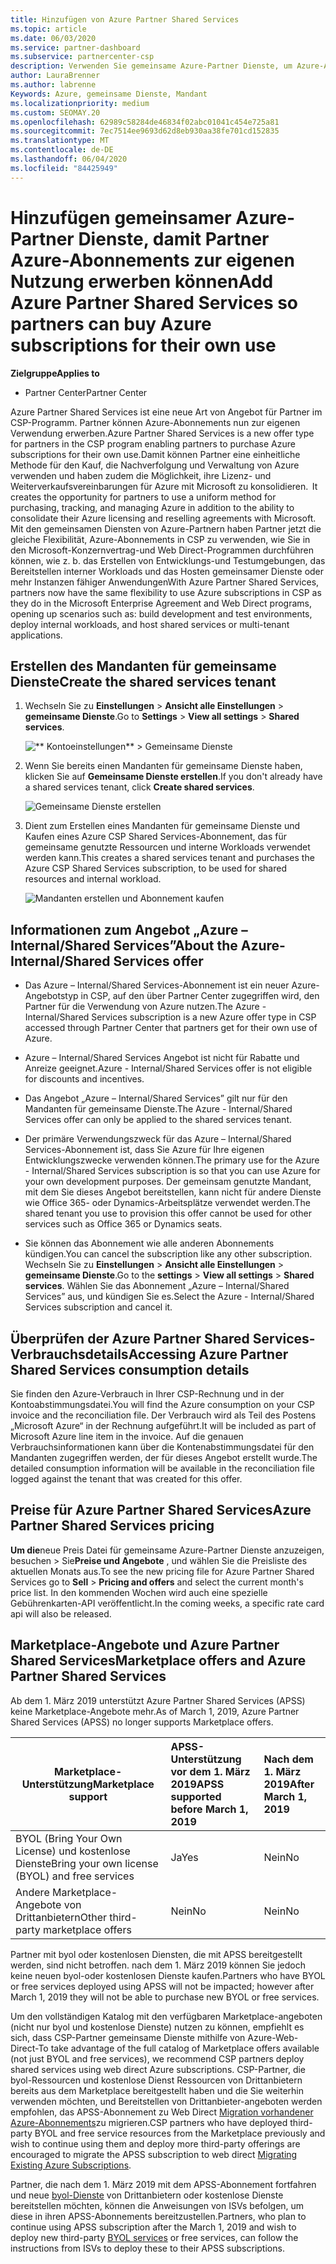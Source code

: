 ```yaml
---
title: Hinzufügen von Azure Partner Shared Services
ms.topic: article
ms.date: 06/03/2020
ms.service: partner-dashboard
ms.subservice: partnercenter-csp
description: Verwenden Sie gemeinsame Azure-Partner Dienste, um Azure-Abonnements für Ihren eigenen Gebrauch zu erwerben und eine einheitliche Methode für den Erwerb, die Nachverfolgung und die Verwaltung von Azure zu haben.
author: LauraBrenner
ms.author: labrenne
Keywords: Azure, gemeinsame Dienste, Mandant
ms.localizationpriority: medium
ms.custom: SEOMAY.20
ms.openlocfilehash: 62989c58284de46834f02abc01041c454e725a81
ms.sourcegitcommit: 7ec7514ee9693d62d8eb930aa38fe701cd152835
ms.translationtype: MT
ms.contentlocale: de-DE
ms.lasthandoff: 06/04/2020
ms.locfileid: "84425949"
---
```

# <a name="add-azure-partner-shared-services-so-partners-can-buy-azure-subscriptions-for-their-own-use"></a><span data-ttu-id="7b5a1-104">Hinzufügen gemeinsamer Azure-Partner Dienste, damit Partner Azure-Abonnements zur eigenen Nutzung erwerben können</span><span class="sxs-lookup"><span data-stu-id="7b5a1-104">Add Azure Partner Shared Services so partners can buy Azure subscriptions for their own use</span></span>

<span data-ttu-id="7b5a1-105">**Zielgruppe**</span><span class="sxs-lookup"><span data-stu-id="7b5a1-105">**Applies to**</span></span>

- <span data-ttu-id="7b5a1-106">Partner Center</span><span class="sxs-lookup"><span data-stu-id="7b5a1-106">Partner Center</span></span>

<span data-ttu-id="7b5a1-107">Azure Partner Shared Services ist eine neue Art von Angebot für Partner im CSP-Programm. Partner können Azure-Abonnements nun zur eigenen Verwendung erwerben.</span><span class="sxs-lookup"><span data-stu-id="7b5a1-107">Azure Partner Shared Services is a new offer type for partners in the CSP program enabling partners to purchase Azure subscriptions for their own use.</span></span><span data-ttu-id="7b5a1-108">Damit können Partner eine einheitliche Methode für den Kauf, die Nachverfolgung und Verwaltung von Azure verwenden und haben zudem die Möglichkeit, ihre Lizenz- und Weiterverkaufsvereinbarungen für Azure mit Microsoft zu konsolidieren.</span><span class="sxs-lookup"><span data-stu-id="7b5a1-108">  It creates the opportunity for partners to use a uniform method for purchasing, tracking, and managing Azure in addition to the ability to consolidate their Azure licensing and reselling agreements with Microsoft.</span></span> <span data-ttu-id="7b5a1-109">Mit den gemeinsamen Diensten von Azure-Partnern haben Partner jetzt die gleiche Flexibilität, Azure-Abonnements in CSP zu verwenden, wie Sie in den Microsoft-Konzernvertrag-und Web Direct-Programmen durchführen können, wie z. b. das Erstellen von Entwicklungs-und Testumgebungen, das Bereitstellen interner Workloads und das Hosten gemeinsamer Dienste oder mehr Instanzen fähiger Anwendungen</span><span class="sxs-lookup"><span data-stu-id="7b5a1-109">With Azure Partner Shared Services, partners now have the same flexibility to use Azure subscriptions in CSP as they do in the Microsoft Enterprise Agreement and Web Direct programs, opening up scenarios such as:  build development and test environments, deploy internal workloads, and host shared services or multi-tenant applications.</span></span>  

## <a name="create-the-shared-services-tenant"></a><span data-ttu-id="7b5a1-110">Erstellen des Mandanten für gemeinsame Dienste</span><span class="sxs-lookup"><span data-stu-id="7b5a1-110">Create the shared services tenant</span></span>

1. <span data-ttu-id="7b5a1-111">Wechseln Sie zu **Einstellungen**  >  **Ansicht alle Einstellungen**  >  **gemeinsame Dienste**.</span><span class="sxs-lookup"><span data-stu-id="7b5a1-111">Go to **Settings** > **View all settings** > **Shared services**.</span></span>

   ![\*\* Kontoeinstellungen\*\* > **Gemeinsame Dienste**](images/sharedservices2.png)

2. <span data-ttu-id="7b5a1-113">Wenn Sie bereits einen Mandanten für gemeinsame Dienste haben, klicken Sie auf **Gemeinsame Dienste erstellen**.</span><span class="sxs-lookup"><span data-stu-id="7b5a1-113">If you don't already have a shared services tenant, click **Create shared services**.</span></span>

   ![Gemeinsame Dienste erstellen](images/sharedservices3.png)

3. <span data-ttu-id="7b5a1-115">Dient zum Erstellen eines Mandanten für gemeinsame Dienste und Kaufen eines Azure CSP Shared Services-Abonnement, das für gemeinsame genutzte Ressourcen und interne Workloads verwendet werden kann.</span><span class="sxs-lookup"><span data-stu-id="7b5a1-115">This creates a shared services tenant and purchases the Azure CSP Shared Services subscription, to be used for shared resources and internal workload.</span></span>

   ![Mandanten erstellen und Abonnement kaufen](images/sharedservices5.png)

## <a name="about-the-azure--internalshared-services-offer"></a><span data-ttu-id="7b5a1-117">Informationen zum Angebot „Azure – Internal/Shared Services”</span><span class="sxs-lookup"><span data-stu-id="7b5a1-117">About the Azure- Internal/Shared Services offer</span></span>

- <span data-ttu-id="7b5a1-118">Das Azure – Internal/Shared Services-Abonnement ist ein neuer Azure-Angebotstyp in CSP, auf den über Partner Center zugegriffen wird, den Partner für die Verwendung von Azure nutzen.</span><span class="sxs-lookup"><span data-stu-id="7b5a1-118">The Azure - Internal/Shared Services subscription is a new Azure offer type in CSP accessed through Partner Center that partners get for their own use of Azure.</span></span> 

- <span data-ttu-id="7b5a1-119">Azure – Internal/Shared Services Angebot ist nicht für Rabatte und Anreize geeignet.</span><span class="sxs-lookup"><span data-stu-id="7b5a1-119">Azure - Internal/Shared Services offer is not eligible for discounts and incentives.</span></span>

- <span data-ttu-id="7b5a1-120">Das Angebot „Azure – Internal/Shared Services” gilt nur für den Mandanten für gemeinsame Dienste.</span><span class="sxs-lookup"><span data-stu-id="7b5a1-120">The Azure - Internal/Shared Services offer can only be applied to the shared services tenant.</span></span>

- <span data-ttu-id="7b5a1-121">Der primäre Verwendungszweck für das Azure – Internal/Shared Services-Abonnement ist, dass Sie Azure für Ihre eigenen Entwicklungszwecke verwenden können.</span><span class="sxs-lookup"><span data-stu-id="7b5a1-121">The primary use for the Azure - Internal/Shared Services subscription is so that you can use Azure for your own development purposes.</span></span> <span data-ttu-id="7b5a1-122">Der gemeinsam genutzte Mandant, mit dem Sie dieses Angebot bereitstellen, kann nicht für andere Dienste wie Office 365- oder Dynamics-Arbeitsplätze verwendet werden.</span><span class="sxs-lookup"><span data-stu-id="7b5a1-122">The shared tenant you use to provision this offer cannot be used for other services such as Office 365 or Dynamics seats.</span></span> 

- <span data-ttu-id="7b5a1-123">Sie können das Abonnement wie alle anderen Abonnements kündigen.</span><span class="sxs-lookup"><span data-stu-id="7b5a1-123">You can cancel the subscription like any other subscription.</span></span> <span data-ttu-id="7b5a1-124">Wechseln Sie zu **Einstellungen**  >  **Ansicht alle Einstellungen**  >  **gemeinsame Dienste**.</span><span class="sxs-lookup"><span data-stu-id="7b5a1-124">Go to the **settings** > **View all settings** > **Shared services**.</span></span> <span data-ttu-id="7b5a1-125">Wählen Sie das Abonnement „Azure – Internal/Shared Services” aus, und kündigen Sie es.</span><span class="sxs-lookup"><span data-stu-id="7b5a1-125">Select the Azure - Internal/Shared Services subscription and cancel it.</span></span>

## <a name="accessing-azure-partner-shared-services-consumption-details"></a><span data-ttu-id="7b5a1-126">Überprüfen der Azure Partner Shared Services-Verbrauchsdetails</span><span class="sxs-lookup"><span data-stu-id="7b5a1-126">Accessing Azure Partner Shared Services consumption details</span></span>

<span data-ttu-id="7b5a1-127">Sie finden den Azure-Verbrauch in Ihrer CSP-Rechnung und in der Kontoabstimmungsdatei.</span><span class="sxs-lookup"><span data-stu-id="7b5a1-127">You will find the Azure consumption on your CSP invoice and the reconciliation file.</span></span> <span data-ttu-id="7b5a1-128">Der Verbrauch wird als Teil des Postens „Microsoft Azure“ in der Rechnung aufgeführt.</span><span class="sxs-lookup"><span data-stu-id="7b5a1-128">It will be included as part of Microsoft Azure line item in the invoice.</span></span> <span data-ttu-id="7b5a1-129">Auf die genauen Verbrauchsinformationen kann über die Kontenabstimmungsdatei für den Mandanten zugegriffen werden, der für dieses Angebot erstellt wurde.</span><span class="sxs-lookup"><span data-stu-id="7b5a1-129">The detailed consumption information will be available in the reconciliation file logged against the tenant that was created for this offer.</span></span> 

## <a name="azure-partner-shared-services-pricing"></a><span data-ttu-id="7b5a1-130">Preise für Azure Partner Shared Services</span><span class="sxs-lookup"><span data-stu-id="7b5a1-130">Azure Partner Shared Services pricing</span></span>

<span data-ttu-id="7b5a1-131">**Um die**neue Preis Datei für gemeinsame Azure-Partner Dienste anzuzeigen, besuchen  >  Sie**Preise und Angebote** , und wählen Sie die Preisliste des aktuellen Monats aus.</span><span class="sxs-lookup"><span data-stu-id="7b5a1-131">To see the new pricing file for Azure Partner Shared Services go to **Sell** > **Pricing and offers** and select the current month's price list.</span></span> <span data-ttu-id="7b5a1-132">In den kommenden Wochen wird auch eine spezielle Gebührenkarten-API veröffentlicht.</span><span class="sxs-lookup"><span data-stu-id="7b5a1-132">In the coming weeks, a specific rate card api will also be released.</span></span>

## <a name="marketplace-offers-and-azure-partner-shared-services"></a><span data-ttu-id="7b5a1-133">Marketplace-Angebote und Azure Partner Shared Services</span><span class="sxs-lookup"><span data-stu-id="7b5a1-133">Marketplace offers and Azure Partner Shared Services</span></span>

<span data-ttu-id="7b5a1-134">Ab dem 1. März 2019 unterstützt Azure Partner Shared Services (APSS) keine Marketplace-Angebote mehr.</span><span class="sxs-lookup"><span data-stu-id="7b5a1-134">As of March 1, 2019, Azure Partner Shared Services (APSS) no longer supports Marketplace offers.</span></span>

|<span data-ttu-id="7b5a1-135">**Marketplace-Unterstützung**</span><span class="sxs-lookup"><span data-stu-id="7b5a1-135">**Marketplace support**</span></span>   |<span data-ttu-id="7b5a1-136">**APSS-Unterstützung vor dem 1. März 2019**</span><span class="sxs-lookup"><span data-stu-id="7b5a1-136">**APSS supported before March 1, 2019**</span></span>|<span data-ttu-id="7b5a1-137">**Nach dem 1. März 2019**</span><span class="sxs-lookup"><span data-stu-id="7b5a1-137">**After March 1, 2019**</span></span>|
|---------------------------|:----------------------------|:-------------------|
|<span data-ttu-id="7b5a1-138">BYOL (Bring Your Own License) und kostenlose Dienste</span><span class="sxs-lookup"><span data-stu-id="7b5a1-138">Bring your own license (BYOL) and free services</span></span>   | <span data-ttu-id="7b5a1-139">Ja</span><span class="sxs-lookup"><span data-stu-id="7b5a1-139">Yes</span></span>   | <span data-ttu-id="7b5a1-140">Nein</span><span class="sxs-lookup"><span data-stu-id="7b5a1-140">No</span></span>|
|<span data-ttu-id="7b5a1-141">Andere Marketplace-Angebote von Drittanbietern</span><span class="sxs-lookup"><span data-stu-id="7b5a1-141">Other third-party marketplace offers</span></span>   | <span data-ttu-id="7b5a1-142">Nein</span><span class="sxs-lookup"><span data-stu-id="7b5a1-142">No</span></span>   |<span data-ttu-id="7b5a1-143">Nein</span><span class="sxs-lookup"><span data-stu-id="7b5a1-143">No</span></span>|

<span data-ttu-id="7b5a1-144">Partner mit byol oder kostenlosen Diensten, die mit APSS bereitgestellt werden, sind nicht betroffen. nach dem 1. März 2019 können Sie jedoch keine neuen byol-oder kostenlosen Dienste kaufen.</span><span class="sxs-lookup"><span data-stu-id="7b5a1-144">Partners who have BYOL or free services deployed using APSS will not be impacted; however after March 1, 2019 they will not be able to purchase new BYOL or free services.</span></span>

<span data-ttu-id="7b5a1-145">Um den vollständigen Katalog mit den verfügbaren Marketplace-angeboten (nicht nur byol und kostenlose Dienste) nutzen zu können, empfiehlt es sich, dass CSP-Partner gemeinsame Dienste mithilfe von Azure-Web-Direct-</span><span class="sxs-lookup"><span data-stu-id="7b5a1-145">To take advantage of the full catalog of Marketplace offers available (not just BYOL and free services), we recommend CSP partners deploy shared services using web direct Azure subscriptions.</span></span>  <span data-ttu-id="7b5a1-146">CSP-Partner, die byol-Ressourcen und kostenlose Dienst Ressourcen von Drittanbietern bereits aus dem Marketplace bereitgestellt haben und die Sie weiterhin verwenden möchten, und Bereitstellen von Drittanbieter-angeboten werden empfohlen, das APSS-Abonnement zu Web Direct [Migration vorhandener Azure-Abonnements](https://docs.microsoft.com/azure/cloud-solution-provider/migration/migration#migrating-existing-azure-subscriptions)zu migrieren.</span><span class="sxs-lookup"><span data-stu-id="7b5a1-146">CSP partners who have deployed third-party BYOL and free service resources from the Marketplace previously and wish to continue using them and deploy more third-party offerings are encouraged to migrate the APSS subscription to web direct [Migrating Existing Azure Subscriptions](https://docs.microsoft.com/azure/cloud-solution-provider/migration/migration#migrating-existing-azure-subscriptions).</span></span>

<span data-ttu-id="7b5a1-147">Partner, die nach dem 1. März 2019 mit dem APSS-Abonnement fortfahren und neue [byol-Dienste](https://azuremarketplace.microsoft.com/marketplace/apps?filters=byol) von Drittanbietern oder kostenlose Dienste bereitstellen möchten, können die Anweisungen von ISVs befolgen, um diese in ihren APSS-Abonnements bereitzustellen.</span><span class="sxs-lookup"><span data-stu-id="7b5a1-147">Partners, who plan to continue using APSS subscription after the March 1, 2019 and wish to deploy new third-party [BYOL services](https://azuremarketplace.microsoft.com/marketplace/apps?filters=byol) or free services, can follow the instructions from ISVs to deploy these to their APSS subscriptions.</span></span>

